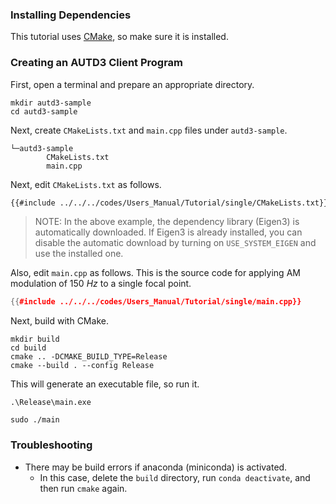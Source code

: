### Installing Dependencies

This tutorial uses [CMake](https://cmake.org/), so make sure it is installed.

### Creating an AUTD3 Client Program

First, open a terminal and prepare an appropriate directory.

```shell
mkdir autd3-sample
cd autd3-sample
```

Next, create `CMakeLists.txt` and `main.cpp` files under `autd3-sample`.

```shell,name=
└─autd3-sample
        CMakeLists.txt
        main.cpp
```

Next, edit `CMakeLists.txt` as follows.

```ignore,name=CMakeLists.txt
{{#include ../../../codes/Users_Manual/Tutorial/single/CMakeLists.txt}}
```

> NOTE: In the above example, the dependency library (Eigen3) is automatically downloaded.
> If Eigen3 is already installed, you can disable the automatic download by turning on `USE_SYSTEM_EIGEN` and use the installed one.

Also, edit `main.cpp` as follows. This is the source code for applying AM modulation of $\SI{150}{Hz}$ to a single focal point.

```cpp,name=main.cpp
{{#include ../../../codes/Users_Manual/Tutorial/single/main.cpp}}
```

Next, build with CMake.

```shell
mkdir build
cd build
cmake .. -DCMAKE_BUILD_TYPE=Release
cmake --build . --config Release
```

This will generate an executable file, so run it.

```shell,filename=Windows
.\Release\main.exe
```

```shell,filename=Linux/macOS
sudo ./main
```

### Troubleshooting

- There may be build errors if anaconda (miniconda) is activated.
  - In this case, delete the `build` directory, run `conda deactivate`, and then run `cmake` again.
